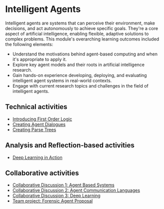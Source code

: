 
# Intelligent Agents

Intelligent agents are systems that can perceive their environment, make decisions, and act autonomously to achieve specific goals. They're a core aspect of artificial intelligence, enabling flexible, adaptive solutions to complex problems. This module's overarching learning outcomes included the following elements:

- Understand the motivations behind agent-based computing and when it's appropriate to apply it.
- Explore key agent models and their roots in artificial intelligence research.
- Gain hands-on experience developing, deploying, and evaluating intelligent agent systems in real-world contexts.
- Engage with current research topics and challenges in the field of intelligent agents.

## Technical activities
- [Introducing First Order Logic](unit02/introducing_fol.md)
- [Creating Agent Dialogues](unit06/creating_agent_dialogues.md)
- [Creating Parse Trees](unit08/creating_parse_trees.md)

## Analysis and Reflection-based activities
- [Deep Learning in Action](unit10/deep_learning_in_action.md)

## Collaborative activities
- [Collaborative Discussion 1: Agent Based Systems](unit03/collaborative_discussion_1.md)
- [Collaborative Discussion 2: Agent Communication Languages](unit03/collaborative_discussion_2.md)
- [Collaborative Discussion 3: Deep Learning](unit09/collaborative_discussion_3.md)
- [Team project: Forensic Agent Proposal](unit06/team_project.md)
